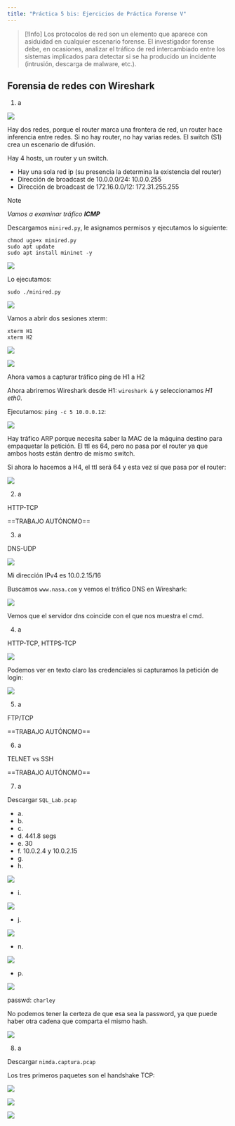 ```yaml
---
title: "Práctica 5 bis: Ejercicios de Práctica Forense V"
---
```

>[!Info]
>Los protocolos de red son un elemento que aparece con asiduidad en cualquier escenario forense. El investigador forense debe, en ocasiones, analizar el tráfico de red intercambiado entre los sistemas implicados para detectar si se ha producido un incidente (intrusión, descarga de malware, etc.).

## Forensia de redes con Wireshark

1. a

![](img/Pasted%20image%2020241213122324.png)

Hay dos redes, porque el router marca una frontera de red, un router hace inferencia entre redes. Si no hay router, no hay varias redes. El switch (S1) crea un escenario de difusión.

Hay 4 hosts, un router y un switch.
- Hay una sola red ip (su presencia la determina la existencia del router)
- Dirección de broadcast de 10.0.0.0/24: 10.0.0.255
- Dirección de broadcast de 172.16.0.0/12: 172.31.255.255

>[!Note]
>*Vamos a examinar tráfico* ***ICMP***

Descargamos `minired.py`, le asignamos permisos y ejecutamos lo siguiente:

```shell
chmod ugo+x minired.py
sudo apt update
sudo apt install mininet -y
```

![](img/Pasted%20image%2020241213124037.png)

Lo ejecutamos:

```shell
sudo ./minired.py
```

![](img/Pasted%20image%2020241213124113.png)

Vamos a abrir dos sesiones xterm: 

```shell
xterm H1
xterm H2
```

![](img/Pasted%20image%2020241213124832.png)

![](img/Pasted%20image%2020241213124911.png)

Ahora vamos a capturar tráfico ping de H1 a H2

Ahora abriremos Wireshark desde H1: `wireshark &` y seleccionamos *H1 eth0*. 

Ejecutamos: `ping -c 5 10.0.0.12`:

![](img/Pasted%20image%2020241213125504.png)

Hay tráfico ARP porque necesita saber la MAC de la máquina destino para empaquetar la petición. El ttl es 64, pero no pasa por el router ya que ambos hosts están dentro de mismo switch.

Si ahora lo hacemos a H4, el ttl será 64 y esta vez sí que pasa por el router:

![](img/Pasted%20image%2020241213130747.png)

2. a

HTTP-TCP

==TRABAJO AUTÓNOMO==

3. a

DNS-UDP

![](img/Pasted%20image%2020241213132747.png)

Mi dirección IPv4 es 10.0.2.15/16

Buscamos `www.nasa.com` y vemos el tráfico DNS en Wireshark:

![](img/Pasted%20image%2020241213133541.png)

Vemos que el servidor dns coincide con el que nos muestra el cmd.

4. a

HTTP-TCP, HTTPS-TCP

![](img/Pasted%20image%2020241213134626.png)

Podemos ver en texto claro las credenciales si capturamos la petición de login:

![](img/Pasted%20image%2020241213134905.png)

5. a

FTP/TCP

==TRABAJO AUTÓNOMO==

6. a

TELNET vs SSH

==TRABAJO AUTÓNOMO==

7. a

Descargar `SQL_Lab.pcap`

- a.
- b.
- c.
- d. 441.8 segs
- e. 30
- f. 10.0.2.4 y 10.0.2.15
- g.
- h. 

![](img/Pasted%20image%2020241213140938.png)

- i. 

![](img/Pasted%20image%2020241213141111.png)

- j.

![](img/Pasted%20image%2020241213141250.png)

- n.

![](img/Pasted%20image%2020241213141504.png)

- p. 

![](img/Pasted%20image%2020241213141700.png)

passwd: `charley`

No podemos tener la certeza de que esa sea la password, ya que puede haber otra cadena que comparta el mismo hash.

![](img/Pasted%20image%2020241213140355.png)

8. a

Descargar `nimda.captura.pcap`

Los tres primeros paquetes son el handshake TCP:

![](img/Pasted%20image%2020241213142118.png)

![](img/Pasted%20image%2020241213142326.png)

![](Pasted%20image%2020241213142513.png)